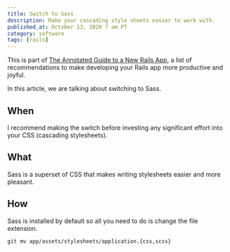 ```yaml
---
title: Switch to Sass
description: Make your cascading style sheets easier to work with.
published_at: October 13, 2020 7 am PT
category: software
tags: [rails]
---
```


This is part of [The Annotated Guide to a New Rails
App](the_annotated_guide_to_a_new_rails_app), a list of
recommendations to make developing your Rails app more productive and joyful.

In this article, we are talking about switching to Sass.

## When

I recommend making the switch before investing any significant effort into your
CSS (cascading stylesheets).

## What

Sass is a superset of CSS that makes writing stylesheets easier and more
pleasant.

## How

Sass is installed by default so all you need to do is change the file extension.

`git mv app/assets/stylesheets/application.{css,scss}`
